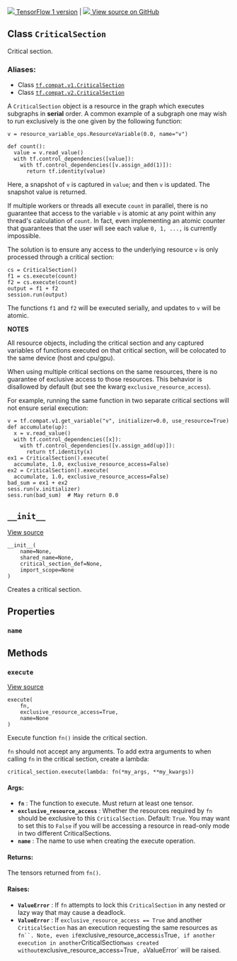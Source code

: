 [ ![](https://tensorflow.google.cn/images/tf_logo_32px.png) TensorFlow 1
version](/versions/r1.15/api_docs/python/tf/CriticalSection) |  [
![](https://tensorflow.google.cn/images/GitHub-Mark-32px.png) View source on
GitHub
](https://github.com/tensorflow/tensorflow/blob/r2.0/tensorflow/python/ops/critical_section_ops.py#L75-L376)  
  
  
## Class `CriticalSection`

Critical section.

### Aliases:

  * Class [`tf.compat.v1.CriticalSection`](/api_docs/python/tf/CriticalSection)
  * Class [`tf.compat.v2.CriticalSection`](/api_docs/python/tf/CriticalSection)

A `CriticalSection` object is a resource in the graph which executes subgraphs
in **serial** order. A common example of a subgraph one may wish to run
exclusively is the one given by the following function:

    
    
    v = resource_variable_ops.ResourceVariable(0.0, name="v")
    
    def count():
      value = v.read_value()
      with tf.control_dependencies([value]):
        with tf.control_dependencies([v.assign_add(1)]):
          return tf.identity(value)
    

Here, a snapshot of `v` is captured in `value`; and then `v` is updated. The
snapshot value is returned.

If multiple workers or threads all execute `count` in parallel, there is no
guarantee that access to the variable `v` is atomic at any point within any
thread's calculation of `count`. In fact, even implementing an atomic counter
that guarantees that the user will see each value `0, 1, ...,` is currently
impossible.

The solution is to ensure any access to the underlying resource `v` is only
processed through a critical section:

    
    
    cs = CriticalSection()
    f1 = cs.execute(count)
    f2 = cs.execute(count)
    output = f1 + f2
    session.run(output)
    

The functions `f1` and `f2` will be executed serially, and updates to `v` will
be atomic.

**NOTES**

All resource objects, including the critical section and any captured
variables of functions executed on that critical section, will be colocated to
the same device (host and cpu/gpu).

When using multiple critical sections on the same resources, there is no
guarantee of exclusive access to those resources. This behavior is disallowed
by default (but see the kwarg `exclusive_resource_access`).

For example, running the same function in two separate critical sections will
not ensure serial execution:

    
    
    v = tf.compat.v1.get_variable("v", initializer=0.0, use_resource=True)
    def accumulate(up):
      x = v.read_value()
      with tf.control_dependencies([x]):
        with tf.control_dependencies([v.assign_add(up)]):
          return tf.identity(x)
    ex1 = CriticalSection().execute(
      accumulate, 1.0, exclusive_resource_access=False)
    ex2 = CriticalSection().execute(
      accumulate, 1.0, exclusive_resource_access=False)
    bad_sum = ex1 + ex2
    sess.run(v.initializer)
    sess.run(bad_sum)  # May return 0.0
    

## `__init__`

[View
source](https://github.com/tensorflow/tensorflow/blob/r2.0/tensorflow/python/ops/critical_section_ops.py#L144-L154)

    
    
    __init__(
        name=None,
        shared_name=None,
        critical_section_def=None,
        import_scope=None
    )
    

Creates a critical section.

## Properties

### `name`

## Methods

### `execute`

[View
source](https://github.com/tensorflow/tensorflow/blob/r2.0/tensorflow/python/ops/critical_section_ops.py#L189-L292)

    
    
    execute(
        fn,
        exclusive_resource_access=True,
        name=None
    )
    

Execute function `fn()` inside the critical section.

`fn` should not accept any arguments. To add extra arguments to when calling
`fn` in the critical section, create a lambda:

    
    
    critical_section.execute(lambda: fn(*my_args, **my_kwargs))
    

#### Args:

  * **`fn`** : The function to execute. Must return at least one tensor.
  * **`exclusive_resource_access`** : Whether the resources required by `fn` should be exclusive to this `CriticalSection`. Default: `True`. You may want to set this to `False` if you will be accessing a resource in read-only mode in two different CriticalSections.
  * **`name`** : The name to use when creating the execute operation.

#### Returns:

The tensors returned from `fn()`.

#### Raises:

  * **`ValueError`** : If `fn` attempts to lock this `CriticalSection` in any nested or lazy way that may cause a deadlock.
  * **`ValueError`** : If `exclusive_resource_access == True` and another `CriticalSection` has an execution requesting the same resources as `fn``. Note, even if`exclusive_resource_access`is`True`, if another execution in another`CriticalSection`was created without`exclusive_resource_access=True`, a`ValueError` will be raised.

